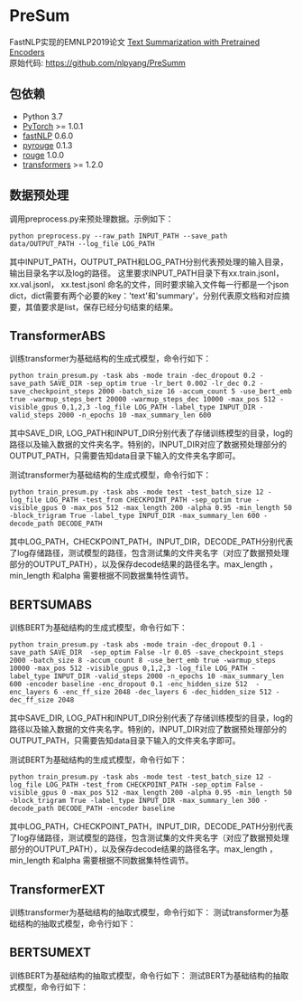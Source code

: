 # PreSum
FastNLP实现的EMNLP2019论文 [Text Summarization with Pretrained Encoders](https://arxiv.org/pdf/1908.08345)
<br>
原始代码: https://github.com/nlpyang/PreSumm




## 包依赖
- Python 3.7
- [PyTorch](https://github.com/pytorch/pytorch) >= 1.0.1
- [fastNLP](https://github.com/fastnlp/fastNLP) 0.6.0
- [pyrouge](https://github.com/bheinzerling/pyrouge) 0.1.3
- [rouge](https://github.com/pltrdy/rouge) 1.0.0
- [transformers](https://github.com/huggingface/transformers) >= 1.2.0 



## 数据预处理
调用preprocess.py来预处理数据。示例如下：
```
python preprocess.py --raw_path INPUT_PATH --save_path data/OUTPUT_PATH --log_file LOG_PATH
```
其中INPUT_PATH，OUTPUT_PATH和LOG_PATH分别代表预处理的输入目录，输出目录名字以及log的路径。
这里要求INPUT_PATH目录下有xx.train.jsonl， xx.val.jsonl， xx.test.jsonl 命名的文件，同时要求输入文件每一行都是一个json dict，dict需要有两个必要的key：'text'和'summary'，分别代表原文档和对应摘要，其值要求是list，保存已经分句结束的结果。



## TransformerABS
训练transformer为基础结构的生成式模型，命令行如下：
```
python train_presum.py -task abs -mode train -dec_dropout 0.2 -save_path SAVE_DIR -sep_optim true -lr_bert 0.002 -lr_dec 0.2 -save_checkpoint_steps 2000 -batch_size 16 -accum_count 5 -use_bert_emb true -warmup_steps_bert 20000 -warmup_steps_dec 10000 -max_pos 512 -visible_gpus 0,1,2,3 -log_file LOG_PATH -label_type INPUT_DIR -valid_steps 2000 -n_epochs 10 -max_summary_len 600
```
其中SAVE_DIR, LOG_PATH和INPUT_DIR分别代表了存储训练模型的目录，log的路径以及输入数据的文件夹名字。特别的，INPUT_DIR对应了数据预处理部分的OUTPUT_PATH，只需要告知data目录下输入的文件夹名字即可。
<br>

测试transformer为基础结构的生成式模型，命令行如下：
```
python train_presum.py -task abs -mode test -test_batch_size 12 -log_file LOG_PATH -test_from CHECKPOINT_PATH -sep_optim true -visible_gpus 0 -max_pos 512 -max_length 200 -alpha 0.95 -min_length 50 -block_trigram True -label_type INPUT_DIR -max_summary_len 600 -decode_path DECODE_PATH
```
其中LOG_PATH，CHECKPOINT_PATH，INPUT_DIR，DECODE_PATH分别代表了log存储路径，测试模型的路径，包含测试集的文件夹名字（对应了数据预处理部分的OUTPUT_PATH），以及保存decode结果的路径名字。max_length ，min_length 和alpha 需要根据不同数据集特性调节。



## BERTSUMABS
训练BERT为基础结构的生成式模型，命令行如下：
```
python train_presum.py -task abs -mode train -dec_dropout 0.1 -save_path SAVE_DIR  -sep_optim False -lr 0.05 -save_checkpoint_steps 2000 -batch_size 8 -accum_count 8 -use_bert_emb true -warmup_steps 10000 -max_pos 512 -visible_gpus 0,1,2,3 -log_file LOG_PATH -label_type INPUT_DIR -valid_steps 2000 -n_epochs 10 -max_summary_len 600 -encoder baseline -enc_dropout 0.1 -enc_hidden_size 512  -enc_layers 6 -enc_ff_size 2048 -dec_layers 6 -dec_hidden_size 512 -dec_ff_size 2048
```
其中SAVE_DIR, LOG_PATH和INPUT_DIR分别代表了存储训练模型的目录，log的路径以及输入数据的文件夹名字。特别的，INPUT_DIR对应了数据预处理部分的OUTPUT_PATH，只需要告知data目录下输入的文件夹名字即可。


测试BERT为基础结构的生成式模型，命令行如下：
```
python train_presum.py -task abs -mode test -test_batch_size 12 -log_file LOG_PATH -test_from CHECKPOINT_PATH -sep_optim False -visible_gpus 0 -max_pos 512 -max_length 200 -alpha 0.95 -min_length 50 -block_trigram True -label_type INPUT_DIR -max_summary_len 300 -decode_path DECODE_PATH -encoder baseline
```
其中LOG_PATH，CHECKPOINT_PATH，INPUT_DIR，DECODE_PATH分别代表了log存储路径，测试模型的路径，包含测试集的文件夹名字（对应了数据预处理部分的OUTPUT_PATH），以及保存decode结果的路径名字。max_length ，min_length 和alpha 需要根据不同数据集特性调节。

## TransformerEXT
训练transformer为基础结构的抽取式模型，命令行如下：
测试transformer为基础结构的抽取式模型，命令行如下：



## BERTSUMEXT
训练BERT为基础结构的抽取式模型，命令行如下：
测试BERT为基础结构的抽取式模型，命令行如下：

